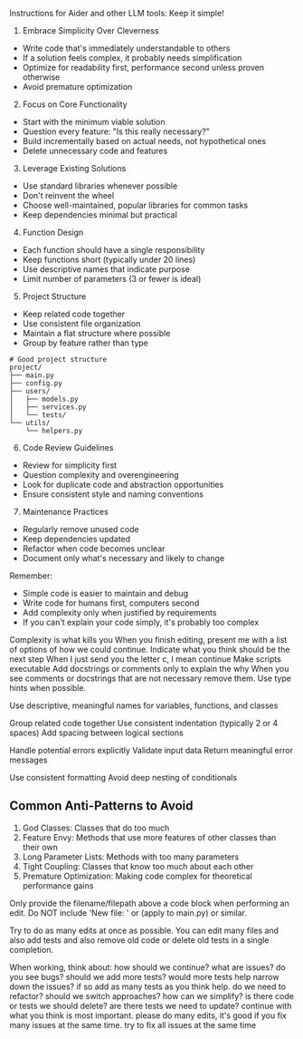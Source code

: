 Instructions for Aider and other LLM tools:
Keep it simple!

1. Embrace Simplicity Over Cleverness
- Write code that's immediately understandable to others
- If a solution feels complex, it probably needs simplification
- Optimize for readability first, performance second unless proven otherwise
- Avoid premature optimization

2. Focus on Core Functionality
- Start with the minimum viable solution
- Question every feature: "Is this really necessary?"
- Build incrementally based on actual needs, not hypothetical ones
- Delete unnecessary code and features

3. Leverage Existing Solutions
- Use standard libraries whenever possible
- Don't reinvent the wheel
- Choose well-maintained, popular libraries for common tasks
- Keep dependencies minimal but practical

4. Function Design
- Each function should have a single responsibility
- Keep functions short (typically under 20 lines)
- Use descriptive names that indicate purpose
- Limit number of parameters (3 or fewer is ideal)

5. Project Structure
- Keep related code together
- Use consistent file organization
- Maintain a flat structure where possible
- Group by feature rather than type

```plaintext
# Good project structure
project/
├── main.py
├── config.py
├── users/
│   ├── models.py
│   ├── services.py
│   └── tests/
└── utils/
    └── helpers.py
```

6. Code Review Guidelines
- Review for simplicity first
- Question complexity and overengineering
- Look for duplicate code and abstraction opportunities
- Ensure consistent style and naming conventions

7. Maintenance Practices
- Regularly remove unused code
- Keep dependencies updated
- Refactor when code becomes unclear
- Document only what's necessary and likely to change

Remember:
- Simple code is easier to maintain and debug
- Write code for humans first, computers second
- Add complexity only when justified by requirements
- If you can't explain your code simply, it's probably too complex


Complexity is what kills you
When you finish editing, present me with a list of options of how we could continue. Indicate what you think should be the next step
When I just send you the letter c, I mean continue
Make scripts executable
Add docstrings or comments only to explain the why 
When you see comments or docstrings that are not necessary remove them.
Use type hints when possible.

Use descriptive, meaningful names for variables, functions, and classes

Group related code together
Use consistent indentation (typically 2 or 4 spaces)
Add spacing between logical sections

Handle potential errors explicitly
Validate input data
Return meaningful error messages

Use consistent formatting
Avoid deep nesting of conditionals

## Common Anti-Patterns to Avoid

1. God Classes: Classes that do too much
2. Feature Envy: Methods that use more features of other classes than their own
3. Long Parameter Lists: Methods with too many parameters
4. Tight Coupling: Classes that know too much about each other
5. Premature Optimization: Making code complex for theoretical performance gains

Only provide the filename/filepath above a code block when performing an edit.
Do NOT include 'New file: ' or (apply to main.py) or similar.

Try to do as many edits at once as possible. 
You can edit many files and also add tests and also remove old code or delete old tests in a single completion.


When working, think about:
how should we continue? what are issues? do you see bugs? should we add more tests? would more tests help narrow down the issues? if so add as many tests as you think help. do we need to refactor? should we switch approaches? how can we simplify? is there code or tests we should delete? are there tests we need to update? continue with what you think is most important. please do many edits, it's good if you fix many issues at the same time. try to fix all issues at the same time  

